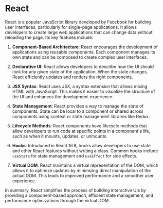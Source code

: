 # React

React is a popular JavaScript library developed by Facebook for building user interfaces, particularly for single-page applications. It allows developers to create large web applications that can change data without reloading the page. Its key features include:

1. **Component-Based Architecture**: React encourages the development of applications using reusable components. Each component manages its own state and can be composed to create complex user interfaces.

2. **Declarative UI**: React allows developers to describe how the UI should look for any given state of the application. When the state changes, React efficiently updates and renders the right components.

3. **JSX Syntax**: React uses JSX, a syntax extension that allows mixing HTML with JavaScript. This makes it easier to visualize the structure of the UI and enhances the development experience.

4. **State Management**: React provides a way to manage the state of components. State can be local to a component or shared across components using context or state management libraries like Redux.

5. **Lifecycle Methods**: React components have lifecycle methods that allow developers to run code at specific points in a component's life, such as when it mounts, updates, or unmounts.

6. **Hooks**: Introduced in React 16.8, hooks allow developers to use state and other React features without writing a class. Common hooks include `useState` for state management and `useEffect` for side effects.

7. **Virtual DOM**: React maintains a virtual representation of the DOM, which allows it to optimize updates by minimizing direct manipulation of the actual DOM. This leads to improved performance and a smoother user experience.

In summary, React simplifies the process of building interactive UIs by providing a component-based approach, efficient state management, and performance optimizations through the virtual DOM.